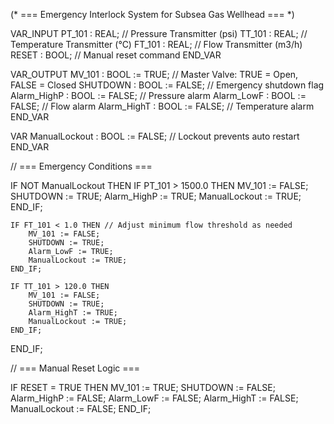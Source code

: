 (* === Emergency Interlock System for Subsea Gas Wellhead === *)

VAR_INPUT
    PT_101 : REAL;         // Pressure Transmitter (psi)
    TT_101 : REAL;         // Temperature Transmitter (°C)
    FT_101 : REAL;         // Flow Transmitter (m3/h)
    RESET  : BOOL;         // Manual reset command
END_VAR

VAR_OUTPUT
    MV_101      : BOOL := TRUE;   // Master Valve: TRUE = Open, FALSE = Closed
    SHUTDOWN    : BOOL := FALSE;  // Emergency shutdown flag
    Alarm_HighP : BOOL := FALSE;  // Pressure alarm
    Alarm_LowF  : BOOL := FALSE;  // Flow alarm
    Alarm_HighT : BOOL := FALSE;  // Temperature alarm
END_VAR

VAR
    ManualLockout : BOOL := FALSE;  // Lockout prevents auto restart
END_VAR

// === Emergency Conditions ===

IF NOT ManualLockout THEN
    IF PT_101 > 1500.0 THEN
        MV_101 := FALSE;
        SHUTDOWN := TRUE;
        Alarm_HighP := TRUE;
        ManualLockout := TRUE;
    END_IF;

    IF FT_101 < 1.0 THEN // Adjust minimum flow threshold as needed
        MV_101 := FALSE;
        SHUTDOWN := TRUE;
        Alarm_LowF := TRUE;
        ManualLockout := TRUE;
    END_IF;

    IF TT_101 > 120.0 THEN
        MV_101 := FALSE;
        SHUTDOWN := TRUE;
        Alarm_HighT := TRUE;
        ManualLockout := TRUE;
    END_IF;
END_IF;

// === Manual Reset Logic ===

IF RESET = TRUE THEN
    MV_101 := TRUE;
    SHUTDOWN := FALSE;
    Alarm_HighP := FALSE;
    Alarm_LowF := FALSE;
    Alarm_HighT := FALSE;
    ManualLockout := FALSE;
END_IF;
